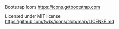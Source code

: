 Bootstrap Icons
https://icons.getbootstrap.com

Licensed under MIT license
https://github.com/twbs/icons/blob/main/LICENSE.md
